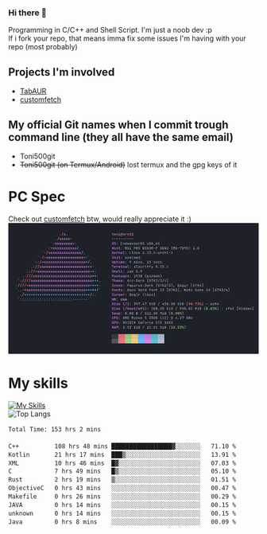 ### Hi there 👋

Programming in C/C++ and Shell Script. I'm just a noob dev :p\
If i fork your repo, that means imma fix some issues I'm having with your repo (most probably)

## Projects I'm involved
 - [TabAUR](https://github.com/BurntRanch/TabAUR)
 - [customfetch](https://github.com/Toni500github/customfetch)

## My official Git names when I commit trough command line (they all have the same email)
* Toni500git
* ~~Toni500git (on Termux/Android)~~ lost termux and the gpg keys of it

# PC Spec
Check out [customfetch](https://github.com/Toni500github/customfetch) btw, would really appreciate it :)
![screenshot.png](https://github.com/Toni500github/customfetch/raw/main/screenshot.png)

# My skills
[![My Skills](https://skillicons.dev/icons?i=cpp,bash,androidstudio,arch,linux&theme=light)](https://skillicons.dev)\
![Top Langs](https://github-readme-stats.vercel.app/api/top-langs/?username=Toni500github&layout=compact)

<!--START_SECTION:waka-->

```txt
Total Time: 153 hrs 2 mins

C++          108 hrs 48 mins █████████████████▓░░░░░░░   71.10 %
Kotlin       21 hrs 17 mins  ███▒░░░░░░░░░░░░░░░░░░░░░   13.91 %
XML          10 hrs 46 mins  █▓░░░░░░░░░░░░░░░░░░░░░░░   07.03 %
C            7 hrs 49 mins   █▒░░░░░░░░░░░░░░░░░░░░░░░   05.10 %
Rust         2 hrs 19 mins   ▒░░░░░░░░░░░░░░░░░░░░░░░░   01.51 %
ObjectiveC   0 hrs 43 mins   ░░░░░░░░░░░░░░░░░░░░░░░░░   00.47 %
Makefile     0 hrs 26 mins   ░░░░░░░░░░░░░░░░░░░░░░░░░   00.29 %
JAVA         0 hrs 14 mins   ░░░░░░░░░░░░░░░░░░░░░░░░░   00.15 %
unknown      0 hrs 14 mins   ░░░░░░░░░░░░░░░░░░░░░░░░░   00.15 %
Java         0 hrs 8 mins    ░░░░░░░░░░░░░░░░░░░░░░░░░   00.09 %
```

<!--END_SECTION:waka-->
